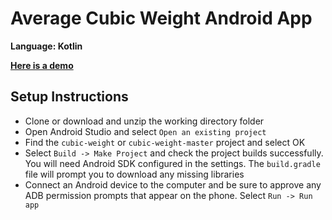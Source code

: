 # Average Cubic Weight Android App

**Language: Kotlin**

[**Here is a demo**](https://youtu.be/rkyW6A8IEP8) 

## Setup Instructions
* Clone or download and unzip the working directory folder
* Open Android Studio and select `Open an existing project`
* Find the `cubic-weight` or `cubic-weight-master` project and select OK
* Select `Build -> Make Project` and check the project builds successfully. You will need Android SDK configured in the settings. The `build.gradle` file will prompt you to download any missing libraries
* Connect an Android device to the computer and be sure to approve any ADB permission prompts that appear on the phone. Select `Run -> Run app`

